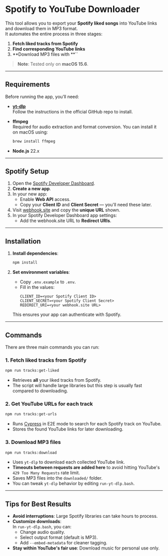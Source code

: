 # Spotify to YouTube Downloader

This tool allows you to export your **Spotify liked songs** into YouTube links and download them in MP3 format.\
It automates the entire process in three stages:

1. **Fetch liked tracks from Spotify**
2. **Find corresponding YouTube links**
3. \*\*Download MP3 files with \*\*\`\`

> **Note**: Tested only on **macOS 15.6**.

---

## Requirements

Before running the app, you’ll need:

- [**yt-dlp**](https://github.com/yt-dlp/yt-dlp)\
  Follow the instructions in the official GitHub repo to install.

- **ffmpeg**\
  Required for audio extraction and format conversion. You can install it on macOS using:

  ```bash
  brew install ffmpeg
  ```

- **Node.js** 22.x

---

## Spotify Setup

1. Open the [Spotify Developer Dashboard](https://developer.spotify.com/dashboard).
2. **Create a new app**.
3. In your new app:
   - Enable **Web API** access.
   - Copy your **Client ID** and **Client Secret** — you'll need these later.
4. Visit [webhook.site](https://webhook.site) and copy the **unique URL** shown.
5. In your Spotify Developer Dashboard app settings:
   - Add the webhook.site URL to **Redirect URIs**.

---

## Installation

1. **Install dependencies**:

   ```bash
   npm install
   ```

2. **Set environment variables**:

   - Copy `.env.example` to `.env`.
   - Fill in the values:
     ```
     CLIENT_ID=<your Spotify Client ID>
     CLIENT_SECRET=<your Spotify Client Secret>
     REDIRECT_URI=<your webhook.site URL>
     ```

   This ensures your app can authenticate with Spotify.

---

## Commands

There are three main commands you can run:

### 1. Fetch liked tracks from Spotify

```bash
npm run tracks:get-liked
```

- Retrieves **all** your liked tracks from Spotify.
- The script will handle large libraries but this step is usually fast compared to downloading.

### 2. Get YouTube URLs for each track

```bash
npm run tracks:get-urls
```

- Runs [Cypress](https://www.cypress.io/) in E2E mode to search for each Spotify track on YouTube.
- Stores the found YouTube links for later downloading.

### 3. Download MP3 files

```bash
npm run tracks:download
```

- Uses `yt-dlp` to download each collected YouTube link.
- **Timeouts between requests are added here** to avoid hitting YouTube's `429 Too Many Requests` rate limit.
- Saves MP3 files into the `downloaded/` folder.
- You can tweak `yt-dlp` behavior by editing `run-yt-dlp.bash`.

---

## Tips for Best Results

- **Avoid interruptions**: Large Spotify libraries can take hours to process.
- **Customize downloads**:\
  In `run-yt-dlp.bash`, you can:
  - Change audio quality.
  - Select output format (default is MP3).
  - Add `--embed-metadata` for cleaner tagging.
- **Stay within YouTube's fair use**: Download music for personal use only.

